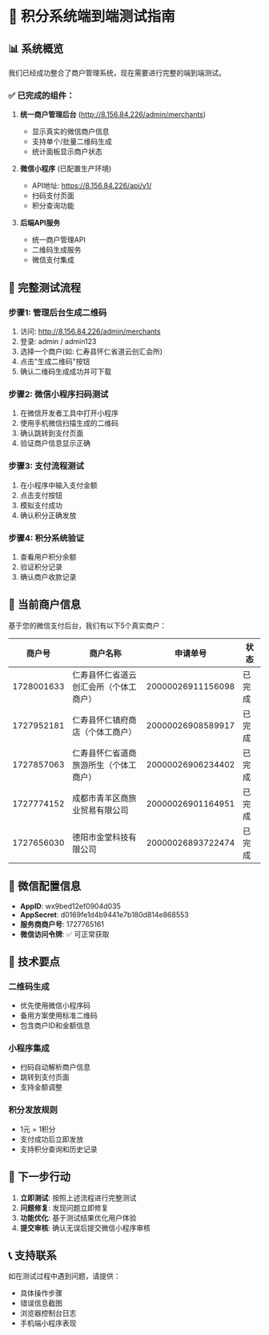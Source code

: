 # 🧪 积分系统端到端测试指南

## 📊 系统概览

我们已经成功整合了商户管理系统，现在需要进行完整的端到端测试。

### ✅ 已完成的组件：

1. **统一商户管理后台** (http://8.156.84.226/admin/merchants)
   - 显示真实的微信商户信息
   - 支持单个/批量二维码生成
   - 统计面板显示商户状态

2. **微信小程序** (已配置生产环境)
   - API地址: https://8.156.84.226/api/v1/
   - 扫码支付页面
   - 积分查询功能

3. **后端API服务**
   - 统一商户管理API
   - 二维码生成服务
   - 微信支付集成

## 🔄 完整测试流程

### 步骤1: 管理后台生成二维码
1. 访问: http://8.156.84.226/admin/merchants
2. 登录: admin / admin123
3. 选择一个商户(如: 仁寿县怀仁省道云创汇会所)
4. 点击"生成二维码"按钮
5. 确认二维码生成成功并可下载

### 步骤2: 微信小程序扫码测试
1. 在微信开发者工具中打开小程序
2. 使用手机微信扫描生成的二维码
3. 确认跳转到支付页面
4. 验证商户信息显示正确

### 步骤3: 支付流程测试
1. 在小程序中输入支付金额
2. 点击支付按钮
3. 模拟支付成功
4. 确认积分正确发放

### 步骤4: 积分系统验证
1. 查看用户积分余额
2. 验证积分记录
3. 确认商户收款记录

## 🏪 当前商户信息

基于您的微信支付后台，我们有以下5个真实商户：

| 商户号 | 商户名称 | 申请单号 | 状态 |
|--------|----------|----------|------|
| 1728001633 | 仁寿县怀仁省道云创汇会所（个体工商户） | 20000026911156098 | 已完成 |
| 1727952181 | 仁寿县怀仁镇府商店（个体工商户） | 20000026908589917 | 已完成 |
| 1727857063 | 仁寿县怀仁省道商旅游所生（个体工商户） | 20000026906234402 | 已完成 |
| 1727774152 | 成都市青羊区商旅业贸易有限公司 | 20000026901164951 | 已完成 |
| 1727656030 | 德阳市金堂科技有限公司 | 20000026893722474 | 已完成 |

## 📱 微信配置信息

- **AppID**: wx9bed12ef0904d035
- **AppSecret**: d0169fe1d4b9441e7b180d814e868553
- **服务商商户号**: 1727765161
- **微信访问令牌**: ✅ 可正常获取

## 🔧 技术要点

### 二维码生成
- 优先使用微信小程序码
- 备用方案使用标准二维码
- 包含商户ID和金额信息

### 小程序集成
- 扫码自动解析商户信息
- 跳转到支付页面
- 支持金额调整

### 积分发放规则
- 1元 = 1积分
- 支付成功后立即发放
- 支持积分查询和历史记录

## 🎯 下一步行动

1. **立即测试**: 按照上述流程进行完整测试
2. **问题修复**: 发现问题立即修复
3. **功能优化**: 基于测试结果优化用户体验
4. **提交审核**: 确认无误后提交微信小程序审核

## 📞 支持联系

如在测试过程中遇到问题，请提供：
- 具体操作步骤
- 错误信息截图
- 浏览器控制台日志
- 手机端小程序表现

